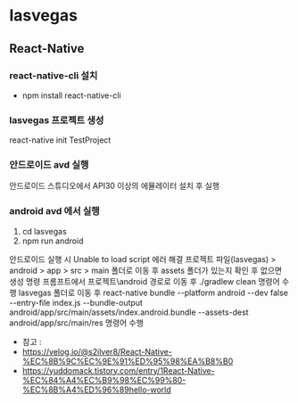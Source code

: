 # lasvegas

## React-Native

### react-native-cli 설치
- npm install react-native-cli

### lasvegas 프로젝트 생성
react-native init TestProject

### 안드로이드 avd 실행
안드로이드 스튜디오에서 API30 이상의 에뮬레이터 설치 후 실행

### android avd 에서 실행
1. cd lasvegas
2. npm run android

안드로이드 실행 시 Unable to load script 에러 해결
프로젝트 파일(lasvegas) > android > app > src > main
폴더로 이동 후 assets 폴더가 있는지 확인 후 없으면 생성
명령 프롬프트에서 프로젝트\android 경로로 이동 후
./gradlew clean 명령어 수행
lasvegas 폴더로 이동 후 
react-native bundle --platform android --dev false --entry-file index.js --bundle-output android/app/src/main/assets/index.android.bundle --assets-dest android/app/src/main/res
명령어 수행

- 참고 : 
- https://velog.io/@s2ilver8/React-Native-%EC%8B%9C%EC%9E%91%ED%95%98%EA%B8%B0
- https://yuddomack.tistory.com/entry/1React-Native-%EC%84%A4%EC%B9%98%EC%99%80-%EC%8B%A4%ED%96%89hello-world
